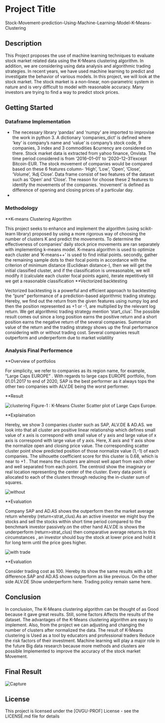 
# Project Title

Stock-Movement-prediction-Using-Machine-Learning-Model-K-Means-Clustering

## Description
This Project proposes the use of machine learning techniques to evaluate stock market related data using the K-Means clustering algorithm. In addition, we are considering using data analysis and algorithmic trading strategies. In recent years, we have used machine learning to predict and investigate the behavior of various models. In this project, we will look at the stock market. The stock market is a non-linear, non-parametric system in nature and is very difficult to model with reasonable accuracy. Many investors are trying to find a way to predict stock prices.


## Getting Started

### Dataframe Implementation

* The necessary library ‘pandas’ and ‘numpy’ are imported to improvise the work in python 3. A dictionary ‘companies_dict’ is defined where ‘key’ is company’s name and ‘value’ is company’s stock code, 9 companies, 3 index and 3 commodities &currency are considered on there. Stock market data is extracted from yahoo finance, Onvista. The time period considered is from ‘2016–01–01’ to ‘2020–12–31’except Bitcoin-EUR. The stock movement of companies would be compared based on these 6 features column- ‘High’, ‘Low’, ‘Open’, ‘Close’, ‘Volume’, ‘Adj Close’. Data frame consist of two features of the dataset such as ‘Open’ and ‘Close’. The reason for choose these 2 features to identify the movements of the companies. ‘movement’ is defined as difference of opening and closing prices of a particular day.
* 


### Methodology

**K-means Clustering Algorithm

This project seeks to enhance and implement the algorithm (using scikit-learn library) proposed by using a more rigorous way of choosing the number of clusters K and predict the movements. To determine the effectiveness of companies' daily stock price movements are ran separately with implementing k-means model. K-means algorithm is used to optimize each cluster and ‘K-means++’ is used to find initial points. secondly, gather the remaining sample dots to their focal points in accordance with the criterion of minimum distance (Euclidean distance-), then we will get the initial classified cluster, and if the classification is unreasonable, we will modify it (calculate each cluster focal points again), iterate repetitively till we get a reasonable classification
**Vectorized backtesting

Vectorized backtesting is a powerful and efficient approach to backtesting the “pure” performance of a prediction-based algorithmic trading strategy. Hereby, we find out the return from the given features using numpy log and then the position represented as +1 or -1, are multiplied by the relevant log return.
We get algorithmic trading strategy mention ‘start_clus’. The possible result comes out since a long position earns the positive return and a short position earns the negative return of the several companies.
Summarize value of the return and the trading strategy shows up the final performance considering with or without trading cost. Several companies result outperform and underperform due to market volatility

### Analysis Final Performence

**Overview of portfolios

For simplicity, we refer to companies as its region name, for example, “Large Caps EUROPE” . With regards to large caps EUROPE portfolio, from 01.01.2017 to end of 2020, SAP is the best performer as it always tops the other two companies with ALV.DE being the worst performer.

**Result


![clustering](https://user-images.githubusercontent.com/81937480/172462288-5685a518-de1a-446c-ba68-1ca6e4b7dba4.png)
                                         Figure-1 : K-Means Cluster Scatter plot of Large Caps Europe.

**Explaination


Hereby, we show 3 companies cluster such as SAP, ALV.DE & AD.AS. we look into that all cluster are positive linear relationship which defines small value of x axis is correspond with small value of y axis and large value of x axis is correspond with large value of y axis. Here, X axis and Y axis show the normalize open and closing price value. The corresponding scatter cluster point show predicted position of those normalize value (1,-1) of each companies. The silhouette coefficient score for this cluster is 0.68, which is near to +1 . That means the clusters are almost well apart from each other and well separated from each point. The centroid show the imaginary or real location representing the center of the cluster. Every data point is allocated to each of the clusters through reducing the in-cluster sum of squares.



![without](https://user-images.githubusercontent.com/81937480/172464072-cceb66a1-c5af-43c2-a13d-130551af44fc.png)

**Evaluation


Company SAP and AD.AS shows the outperform then the market average return whereby (return<strat_clus).As an active investor we might buy the stocks and sell the stocks within short time period compared to the benchmark investor passively.on the other hand ALV.DE is shows the underperform (return>strat_clus) then comparative average returns.In this circumstances , an investor should buy the stock at lower price and hold it for long term until the price goes higher.


![with trade](https://user-images.githubusercontent.com/81937480/172503810-1aea9c52-fc2c-418a-9bfa-05188e01bde1.png)


**Evaluation


Consider trading cost as 100. Hereby its show the same results with a bit difference.SAP and AD.AS shows outperform as like previous. On the other side ALV.DE Show underperform here. Trading policy remain same here.


## Conclusion

In conclusion, The K-Means clustering algorithm can be thought of as Good because it gave great results. Still, some factors Affects the results of the dataset. The advantages of the K-Means clustering algorithm are easy to implement. Also, from the project we can adjusting and changing the number of clusters after normalized the data. The result of K-Means clustering is Used as a tool by educators and professional traders Reduce the risk factors of their investment. Machine learning will play a major role in the future Big data research because more methods and clusters are possible Implemented to improve the accuracy of the stock market Movement.

## Final Result

![Capture](https://user-images.githubusercontent.com/81937480/172504020-96eba4f9-c0ec-4b05-b14f-5ee472cfab8a.JPG)



## License

This project is licensed under the [OVGU-PROF] License - see the LICENSE.md file for details
